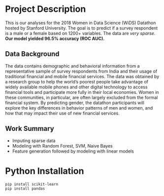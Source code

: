 # Project Description

This is our analyses for the 2018 Women in Data Science (WiDS) Datathon hosted by Stanford University. The goal is to predict if a survey respondent is a male or a female based on 1200+ variables. The data are *very sparse*. **Our model yielded 96.5% accuracy (ROC AUC).**

## Data Background

The data contains demographic and behavioral information from a representative sample of survey respondents from India and their usage of traditional financial and mobile financial services. The data was obtained by a research group to help the world’s poorest people take advantage of widely available mobile phones and other digital technology to access financial tools and participate more fully in their local economies. Women in these communities, in particular, are often largely excluded from the formal financial system. By predicting gender, the datathon participants will explore the key differences in behavior patterns of men and women, and how that may impact their use of new financial services.

## Work Summary

* Imputing sparse data
* Modeling with Random Forest, SVM, Naive Bayes
* Feature generation followed by modeling with linear models

# Python Installation

```bash
pip install scikit-learn
pip install pandas
```
